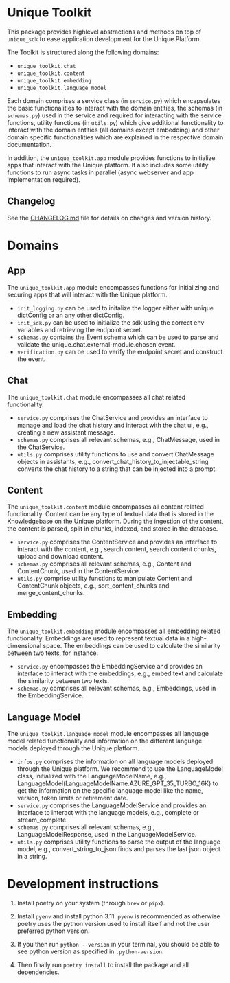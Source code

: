 # Unique Toolkit

This package provides highlevel abstractions and methods on top of `unique_sdk` to ease application development for the Unique Platform. 

The Toolkit is structured along the following domains:
- `unique_toolkit.chat`
- `unique_toolkit.content`
- `unique_toolkit.embedding`
- `unique_toolkit.language_model`

Each domain comprises a service class (in `service.py`) which encapsulates the basic functionalities to interact with the domain entities, the schemas 
(in `schemas.py`) used in the service and required for interacting with the service functions, utility functions (in `utils.py`) which give additional
functionality to interact with the domain entities (all domains except embedding) and other domain specific functionalities which are explained in the respective domain documentation.

In addition, the `unique_toolkit.app` module provides functions to initialize apps that interact with the Unique platform. It also includes some utility functions to run async tasks in parallel (async webserver and app implementation required).

## Changelog

See the [CHANGELOG.md](https://github.com/Unique-AG/ai/blob/main/unique_toolkit/CHANGELOG.md) file for details on changes and version history.

# Domains

## App

The `unique_toolkit.app` module encompasses functions for initializing and securing apps that will interact with the Unique platform.

- `init_logging.py` can be used to initalize the logger either with unique dictConfig or an any other dictConfig.
- `init_sdk.py` can be used to initialize the sdk using the correct env variables and retrieving the endpoint secret.
- `schemas.py` contains the Event schema which can be used to parse and validate the unique.chat.external-module.chosen event.
- `verification.py` can be used to verify the endpoint secret and construct the event.

## Chat

The `unique_toolkit.chat` module encompasses all chat related functionality.

- `service.py` comprises the ChatService and provides an interface to manage and load the chat history and interact with the chat ui, e.g., creating a new assistant message.
- `schemas.py` comprises all relevant schemas, e.g., ChatMessage, used in the ChatService.
- `utils.py` comprises utility functions to use and convert ChatMessage objects in assistants, e.g., convert_chat_history_to_injectable_string converts the chat history to a string that can be injected into a prompt. 

## Content

The `unique_toolkit.content` module encompasses all content related functionality. Content can be any type of textual data that is stored in the Knowledgebase on the Unique platform. During the ingestion of the content, the content is parsed, split in chunks, indexed, and stored in the database.

- `service.py` comprises the ContentService and provides an interface to interact with the content, e.g., search content, search content chunks, upload and download content.
- `schemas.py` comprises all relevant schemas, e.g., Content and ContentChunk, used in the ContentService.
- `utils.py` comprise utility functions to manipulate Content and ContentChunk objects, e.g., sort_content_chunks and merge_content_chunks.

## Embedding

The `unique_toolkit.embedding` module encompasses all embedding related functionality. Embeddings are used to represent textual data in a high-dimensional space. The embeddings can be used to calculate the similarity between two texts, for instance.

- `service.py` encompasses the EmbeddingService and provides an interface to interact with the embeddings, e.g., embed text and calculate the similarity between two texts.
- `schemas.py` comprises all relevant schemas, e.g., Embeddings, used in the EmbeddingService.

## Language Model

The `unique_toolkit.language_model` module encompasses all language model related functionality and information on the different language models deployed through the 
Unique platform.

- `infos.py` comprises the information on all language models deployed through the Unique platform. We recommend to use the LanguageModel class, initialized with the LanguageModelName, e.g., LanguageModel(LanguageModelName.AZURE_GPT_35_TURBO_16K) to get the information on the specific language model like the name, version, token limits or retirement date.
- `service.py` comprises the LanguageModelService and provides an interface to interact with the language models, e.g., complete or stream_complete. 
- `schemas.py` comprises all relevant schemas, e.g., LanguageModelResponse, used in the LanguageModelService.
- `utils.py` comprises utility functions to parse the output of the language model, e.g., convert_string_to_json finds and parses the last json object in a string.

# Development instructions

1. Install poetry on your system (through `brew` or `pipx`).

2. Install `pyenv` and install python 3.11. `pyenv` is recommended as otherwise poetry uses the python version used to install itself and not the user preferred python version.

3. If you then run `python --version` in your terminal, you should be able to see python version as specified in `.python-version`.

4. Then finally run `poetry install` to install the package and all dependencies.